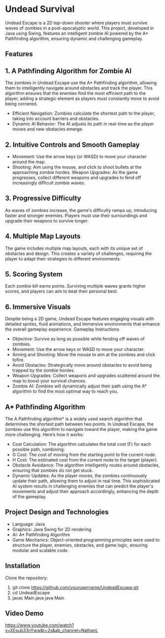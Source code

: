 # Undead Survival
Undead Escape is a 2D top-down shooter where players must survive waves of zombies in a post-apocalyptic world. This project, developed in Java using Swing, features an intelligent zombie AI powered by the A* Pathfinding algorithm, ensuring dynamic and challenging gameplay.

## Features
## 1. A Pathfinding Algorithm for Zombie AI
The zombies in Undead Escape use the A* Pathfinding algorithm, allowing them to intelligently navigate around obstacles and track the player. This algorithm ensures that the enemies find the most efficient path to the player, adding a strategic element as players must constantly move to avoid being cornered.

- Efficient Navigation: Zombies calculate the shortest path to the player, taking into account barriers and obstacles.
- Dynamic AI Behavior: The AI adjusts its path in real-time as the player moves and new obstacles emerge.

## 2. Intuitive Controls and Smooth Gameplay
- Movement: Use the arrow keys (or WASD) to move your character around the map.
- Shooting: Aim using the mouse, and click to shoot bullets at the approaching zombie hordes.
Weapon Upgrades: As the game progresses, collect different weapons and upgrades to fend off increasingly difficult zombie waves.

## 3. Progressive Difficulty
As waves of zombies increase, the game's difficulty ramps up, introducing faster and stronger enemies.
Players must use their surroundings and upgrade their weapons to survive longer.

## 4. Multiple Map Layouts
The game includes multiple map layouts, each with its unique set of obstacles and design. This creates a variety of challenges, requiring the player to adapt their strategies to different environments.

## 5. Scoring System
Each zombie kill earns points. Surviving multiple waves grants higher scores, and players can aim to beat their personal best.

## 6. Immersive Visuals
Despite being a 2D game, Undead Escape features engaging visuals with detailed sprites, fluid animations, and immersive environments that enhance the overall gameplay experience.
Gameplay Instructions

- Objective: Survive as long as possible while fending off waves of zombies.
- Movement: Use the arrow keys or WASD to move your character.
- Aiming and Shooting: Move the mouse to aim at the zombies and click tofire.
- Avoid Obstacles: Strategically move around obstacles to avoid being trapped by the zombie hordes.
- Weapon Upgrades: Collect weapons and upgrades scattered around the map to boost your survival chances.
- Zombie AI: Zombies will dynamically adjust their path using the A* algorithm to find the most optimal way to reach you.

## A* Pathfinding Algorithm
The A Pathfinding algorithm* is a widely used search algorithm that determines the shortest path between two points. In Undead Escape, the zombies use this algorithm to navigate toward the player, making the game more challenging. Here’s how it works:

- Cost Calculation: The algorithm calculates the total cost (F) for each possible path, combining:
- G Cost: The cost of moving from the starting point to the current node.
- H Cost: The estimated cost from the current node to the target (player).
- Obstacle Avoidance: The algorithm intelligently routes around obstacles, ensuring that zombies do not get stuck.
- Dynamic Updates: As the player moves, the zombies continuously update their path, allowing them to adjust in real time. This sophisticated AI system results in challenging enemies that can predict the player's movements and adjust their approach accordingly, enhancing the depth of the gameplay.

## Project Design and Technologies
- Language: Java
- Graphics: Java Swing for 2D rendering
- AI: A* Pathfinding Algorithm
- Game Mechanics: Object-oriented programming principles were used to structure the player, enemies, obstacles, and game logic, ensuring modular and scalable code.

## Installation
Clone the repository:
1. git clone https://github.com/yourusername/UndeadEscape.git
2. cd UndeadEscape
3. javac Main.java
java Main

## Video Demo
https://www.youtube.com/watch?v=XEsub33nYww&t=2s&ab_channel=NathanL
